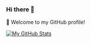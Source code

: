 ### Hi there &#128075;

&#129395; Welcome to my GitHub profile!

[![My GitHub Stats](https://bad-apple-github-readme.vercel.app/api?show_bg=1&username=laradocs)](https://bad-apple-github-readme.vercel.app/api?show_bg=1&username=laradocs)

<!--
**laradocs/laradocs** is a ✨ _special_ ✨ repository because its `README.md` (this file) appears on your GitHub profile.

Here are some ideas to get you started:

- 🔭 I’m currently working on ...
- 🌱 I’m currently learning ...
- 👯 I’m looking to collaborate on ...
- 🤔 I’m looking for help with ...
- 💬 Ask me about ...
- 📫 How to reach me: ...
- 😄 Pronouns: ...
- ⚡ Fun fact: ...
-->
